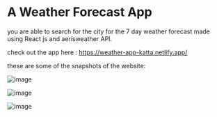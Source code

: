 # A Weather Forecast App

you are able to search for the city for the 7 day weather forecast made using React js and aerisweather API.

check out the app here : https://weather-app-katta.netlify.app/

these are some of the snapshots of the website:

![image](https://user-images.githubusercontent.com/80614118/220178280-c71d80bb-c020-4f8b-b588-c08d3e9f3de1.png)

![image](https://user-images.githubusercontent.com/80614118/220178321-88db4b5b-3bd6-4bd9-a255-b866c1137883.png)

![image](https://user-images.githubusercontent.com/80614118/220178383-47983ff3-c447-4941-b69b-9b00395f43b6.png)
